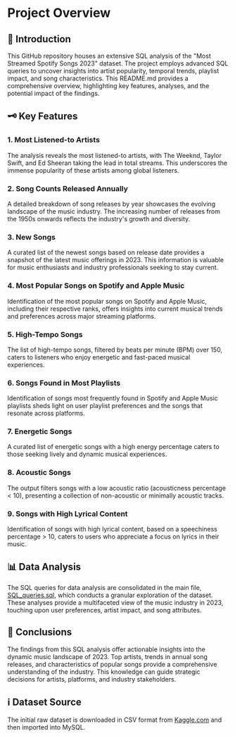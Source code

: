 # Project Overview

## 📑 Introduction
This GitHub repository houses an extensive SQL analysis of the "Most Streamed Spotify Songs 2023" dataset. The project employs advanced SQL queries to uncover insights into artist popularity, temporal trends, playlist impact, and song characteristics. This README.md provides a comprehensive overview, highlighting key features, analyses, and the potential impact of the findings.

## 🗝️ Key Features

### 1. Most Listened-to Artists
The analysis reveals the most listened-to artists, with The Weeknd, Taylor Swift, and Ed Sheeran taking the lead in total streams. This underscores the immense popularity of these artists among global listeners.

### 2. Song Counts Released Annually
A detailed breakdown of song releases by year showcases the evolving landscape of the music industry. The increasing number of releases from the 1950s onwards reflects the industry's growth and diversity.

### 3. New Songs
A curated list of the newest songs based on release date provides a snapshot of the latest music offerings in 2023. This information is valuable for music enthusiasts and industry professionals seeking to stay current.

### 4. Most Popular Songs on Spotify and Apple Music
Identification of the most popular songs on Spotify and Apple Music, including their respective ranks, offers insights into current musical trends and preferences across major streaming platforms.

### 5. High-Tempo Songs
The list of high-tempo songs, filtered by beats per minute (BPM) over 150, caters to listeners who enjoy energetic and fast-paced musical experiences.

### 6. Songs Found in Most Playlists
Identification of songs most frequently found in Spotify and Apple Music playlists sheds light on user playlist preferences and the songs that resonate across platforms.

### 7. Energetic Songs
A curated list of energetic songs with a high energy percentage caters to those seeking lively and dynamic musical experiences.

### 8. Acoustic Songs
The output filters songs with a low acoustic ratio (acousticness percentage < 10), presenting a collection of non-acoustic or minimally acoustic tracks.

### 9. Songs with High Lyrical Content
Identification of songs with high lyrical content, based on a speechiness percentage > 10, caters to users who appreciate a focus on lyrics in their music.

## 📊 Data Analysis

The SQL queries for data analysis are consolidated in the main file, [SQL_queries.sql](SQL_queries.sql), which conducts a granular exploration of the dataset. These analyses provide a multifaceted view of the music industry in 2023, touching upon user preferences, artist impact, and song attributes.

## 🧠 Conclusions

The findings from this SQL analysis offer actionable insights into the dynamic music landscape of 2023. Top artists, trends in annual song releases, and characteristics of popular songs provide a comprehensive understanding of the industry. This knowledge can guide strategic decisions for artists, platforms, and industry stakeholders.

## ℹ️ Dataset Source

The initial raw dataset is downloaded in CSV format from [Kaggle.com](https://www.kaggle.com/) and then imported into MySQL.
